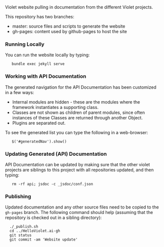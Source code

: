 Violet website pulling in documentation from the different Violet projects.

This repository has two branches:
- master: source files and scripts to generate the website
- gh-pages: content used by github-pages to host the site

### Running Locally
You can run the website locally by typing:
```
   bundle exec jekyll serve
```

### Working with API Documentation
The generated navigation for the API Documentation has been customized in a few ways:
* Internal modules are hidden - these are the modules where the framework instantiates a supporting class.
* Classes are not shown as children of parent modules, since often instances of these Classes are returned through another Object.
* Plugins are separated out.

To see the generated list you can type the following in a web-browser:
```
   $('#generatedNav').show()
```

### Updating Generated (API) Documentation
API Documentation can be updated by making sure that the other violet projects are siblings to
this project with all repositories updated, and then typing:
```
   rm -rf api; jsdoc -c _jsdoc/conf.json
```

### Publishing
Updated documentation and any other source files need to be copied to the `gh-pages` branch. The following command should help (assuming that the repository is checked out in a sibling directory):
```
  ./_publish.sh
  cd ../HelloViolet.ai-gh
  git status
  git commit -am 'Website update'
```
